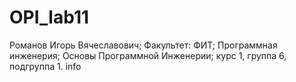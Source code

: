 # OPI_lab11
Романов
Игорь
Вячеславович;
Факультет: ФИТ;
Программная инженерия;
Основы Программной Инженерии;
курс 1, группа 6, подгруппа 1.
info
